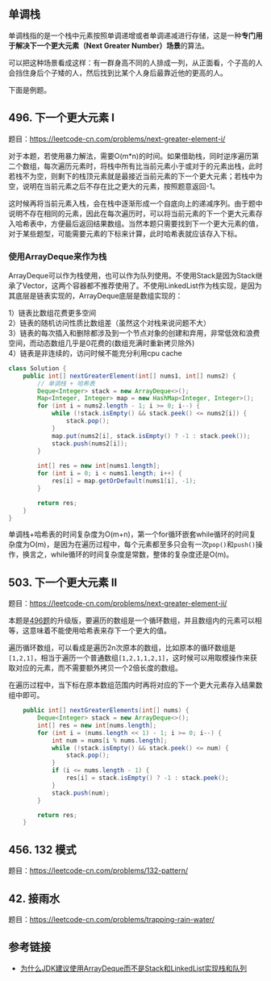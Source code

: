 <!--
date: 2021-10-26T20:34:12+08:00
lastmod: 2021-10-26T20:34:12+08:00
-->

## 单调栈

单调栈指的是一个栈中元素按照单调递增或者单调递减进行存储，这是一种**专门用于解决下一个更大元素（Next Greater Number）场景**的算法。

可以把这种场景看成这样：有一群身高不同的人排成一列，从正面看，个子高的人会挡住身后个子矮的人，然后找到比某个人身后最靠近他的更高的人。

下面是例题。

## 496. 下一个更大元素 I

题目：https://leetcode-cn.com/problems/next-greater-element-i/

对于本题，若使用暴力解法，需要O(m*n)的时间。如果借助栈，同时逆序遍历第二个数组，每次遍历元素时，将栈中所有比当前元素小于或对于的元素出栈，此时若栈不为空，则剩下的栈顶元素就是最接近当前元素的下一个更大元素；若栈中为空，说明在当前元素之后不存在比之更大的元素，按照题意返回-1。

这时候再将当前元素入栈，会在栈中逐渐形成一个自底向上的递减序列。由于题中说明不存在相同的元素，因此在每次遍历时，可以将当前元素的下一个更大元素存入哈希表中，方便最后返回结果数组。当然本题只需要找到下一个更大元素的值，对于某些题型，可能需要元素的下标来计算，此时哈希表就应该存入下标。

### 使用ArrayDeque来作为栈

ArrayDeque可以作为栈使用，也可以作为队列使用。不使用Stack是因为Stack继承了Vector，这两个容器都不推荐使用了。不使用LinkedList作为栈实现，是因为其底层是链表实现的，ArrayDeque底层是数组实现的：

1）链表比数组花费更多空间<br>
2）链表的随机访问性质比数组差（虽然这个对栈来说问题不大）<br>
3）链表的每次插入和删除都涉及到一个节点对象的创建和弃用，非常低效和浪费空间，而动态数组几乎是0花费的(数组充满时重新拷贝除外)<br>
4）链表是非连续的，访问时候不能充分利用cpu cache

```java
class Solution {
    public int[] nextGreaterElement(int[] nums1, int[] nums2) {
        // 单调栈 + 哈希表
        Deque<Integer> stack = new ArrayDeque<>();
        Map<Integer, Integer> map = new HashMap<Integer, Integer>();
        for (int i = nums2.length - 1; i >= 0; i--) {
            while (!stack.isEmpty() && stack.peek() <= nums2[i]) {
                stack.pop();
            }
            map.put(nums2[i], stack.isEmpty() ? -1 : stack.peek());
            stack.push(nums2[i]);
        }
        
        int[] res = new int[nums1.length];
        for (int i = 0; i < nums1.length; i++) {
            res[i] = map.getOrDefault(nums1[i], -1);
        }

        return res;
    }
}
```

单调栈+哈希表的时间复杂度为O(m+n)，第一个for循环嵌套while循环的时间复杂度为O(m)，是因为在遍历过程中，每个元素都至多只会有一次`pop()`和`push()`操作，换言之，while循环的时间复杂度是常数，整体的复杂度还是O(m)。

## 503. 下一个更大元素 II

题目：https://leetcode-cn.com/problems/next-greater-element-ii/

本题是[496题](https://javanote.doc.lewky.cn/#/all/algorithm_02_单调栈?id=_496-%e4%b8%8b%e4%b8%80%e4%b8%aa%e6%9b%b4%e5%a4%a7%e5%85%83%e7%b4%a0-i)的升级版，要遍历的数组是一个循环数组，并且数组内的元素可以相等，这意味着不能使用哈希表来存下一个更大的值。

遍历循环数组，可以看成是遍历2n次原本的数组，比如原本的循环数组是`[1,2,1]`，相当于遍历一个普通数组`[1,2,1,1,2,1]`，这时候可以用取模操作来获取对应的元素，而不需要额外拷贝一个2倍长度的数组。

在遍历过程中，当下标在原本数组范围内时再将对应的下一个更大元素存入结果数组中即可。

```java
    public int[] nextGreaterElements(int[] nums) {
        Deque<Integer> stack = new ArrayDeque<>();
        int[] res = new int[nums.length];
        for (int i = (nums.length << 1) - 1; i >= 0; i--) {
            int num = nums[i % nums.length];
            while (!stack.isEmpty() && stack.peek() <= num) {
                stack.pop();
            }
            if (i <= nums.length - 1) {
                res[i] = stack.isEmpty() ? -1 : stack.peek();
            }
            stack.push(num);
        }

        return res;
    }
```

## 456. 132 模式

题目：https://leetcode-cn.com/problems/132-pattern/


## 42. 接雨水

题目：https://leetcode-cn.com/problems/trapping-rain-water/



## 参考链接

* [为什么JDK建议使用ArrayDeque而不是Stack和LinkedList实现栈和队列](https://www.cnblogs.com/jiading/articles/12452830.html)